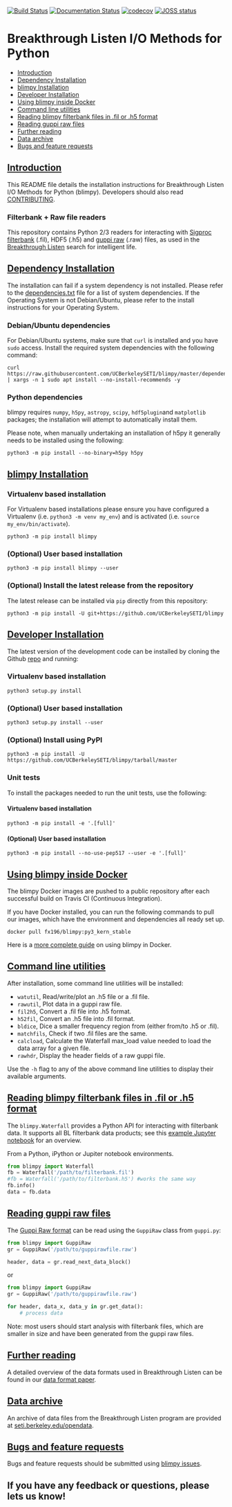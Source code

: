 [![Build Status](https://github.com/UCBerkeleySETI/blimpy/workflows/Test%20Blimpy/badge.svg)](https://github.com/UCBerkeleySETI/blimpy/actions)
[![Documentation Status](https://readthedocs.org/projects/blimpy/badge/?version=latest)](https://blimpy.readthedocs.io/en/latest/?badge=latest)
[![codecov](https://codecov.io/gh/UCBerkeleySETI/blimpy/branch/master/graph/badge.svg)](https://codecov.io/gh/UCBerkeleySETI/blimpy)
 [![JOSS status](http://joss.theoj.org/papers/e58ef21f0a924041bf9438fd75f8aed0/status.svg)](http://joss.theoj.org/papers/e58ef21f0a924041bf9438fd75f8aed0)

# Breakthrough Listen I/O Methods for Python
 
 - [Introduction](#introduction)
 - [Dependency Installation](#dependency-installtion)
 - [blimpy Installation](#blimpy-installation)
 - [Developer Installation](#developer-installation)
 - [Using blimpy inside Docker](#using-blimpy-inside-docker)
 - [Command line utilities](#command-line-utilities)
 - [Reading blimpy filterbank files in .fil or .h5 format](#reading-blimpy-filterbank-files-in-fil-or-h5-format)
 - [Reading guppi raw files](#reading-guppi-raw-files)
 - [Further reading](#further-reading)
 - [Data archive](#data-archive)
 - [Bugs and feature requests](#bugs-and-feature-requests)


## [Introduction](#introduction)
This README file details the installation instructions for Breakthrough Listen I/O Methods for Python (blimpy). Developers should also read [CONTRIBUTING](./CONTRIBUTING.md).

### Filterbank + Raw file readers
This repository contains Python 2/3 readers for interacting with [Sigproc filterbank](http://sigproc.sourceforge.net/sigproc.pdf) (.fil), HDF5 (.h5) and [guppi raw](https://baseband.readthedocs.io/en/stable/guppi/) (.raw) files, as used in the [Breakthrough Listen](https://seti.berkeley.edu) search for intelligent life.

## [Dependency Installation](#dependency-installation)
The installation can fail if a system dependency is not installed. Please refer to the [dependencies.txt](./dependencies.txt) file for a list of system dependencies. If the Operating System is not Debian/Ubuntu, please refer to the install instructions for your Operating System.

### Debian/Ubuntu dependencies
For Debian/Ubuntu systems, make sure that `curl` is installed and you have `sudo` access. Install the required system dependencies with the following command:
```
curl https://raw.githubusercontent.com/UCBerkeleySETI/blimpy/master/dependencies.txt | xargs -n 1 sudo apt install --no-install-recommends -y
```

### Python dependencies
blimpy requires `numpy`, `h5py`, `astropy`, `scipy`, `hdf5plugin`and `matplotlib` packages; the installation will attempt to automatically install them.

Please note, when manually undertaking an installation of h5py it generally needs to be installed using the following:
```
python3 -m pip install --no-binary=h5py h5py
```

## [blimpy Installation](#blimpy-installation)

### Virtualenv based installation
For Virtualenv based installations please ensure you have configured a Virtualenv (i.e. `python3 -m venv my_env`) and is activated (i.e. `source my_env/bin/activate`).
```
python3 -m pip install blimpy
```

### (Optional) User based installation
```
python3 -m pip install blimpy --user
```

### (Optional) Install the latest release from the repository
The latest release can be installed via `pip` directly from this repository:
```
python3 -m pip install -U git+https://github.com/UCBerkeleySETI/blimpy
```

## [Developer Installation](#developer-installation)
The latest version of the development code can be installed by cloning the Github [repo](https://github.com/UCBerkeleySETI/blimpy) and running:

### Virtualenv based installation
```
python3 setup.py install
```

### (Optional) User based installation
```
python3 setup.py install --user
```

### (Optional) Install using PyPI
```
python3 -m pip install -U https://github.com/UCBerkeleySETI/blimpy/tarball/master
```

### Unit tests
To install the packages needed to run the unit tests, use the following:

#### Virtualenv based installation
```
python3 -m pip install -e '.[full]'
```

#### (Optional) User based installation
```
python3 -m pip install --no-use-pep517 --user -e '.[full]'
```

## [Using blimpy inside Docker](#using-blimpy-inside-docker)
The blimpy Docker images are pushed to a public repository after each successful build on Travis CI (Continuous Integration).

If you have Docker installed, you can run the following commands to pull our images, which have the environment and dependencies all ready set up.
```
docker pull fx196/blimpy:py3_kern_stable
```

Here is a [more complete guide](./docker_guide.md) on using blimpy in Docker.

## [Command line utilities](#command-line-utilities)
After installation, some command line utilities will be installed:
- `watutil`, Read/write/plot an .h5 file or a .fil file.
- `rawutil`, Plot data in a guppi raw file.
- `fil2h5`, Convert a .fil file into .h5 format.
- `h52fil`, Convert an .h5 file into .fil format.
- `bldice`, Dice a smaller frequency region from (either from/to .h5 or .fil).
- `matchfils`, Check if two .fil files are the same.
- `calcload`, Calculate the Waterfall max_load value needed to load the data array for a given file.
- `rawhdr`, Display the header fields of a raw guppi file.

Use the `-h` flag to any of the above command line utilities to display their available arguments.

## [Reading blimpy filterbank files in .fil or .h5 format](#reading-blimpy-filterbank-files-in-fil-or-h5-format)
The `blimpy.Waterfall`  provides a Python API for interacting with filterbank data. It supports all BL filterbank data products; see this [example Jupyter notebook](https://github.com/UCBerkeleySETI/blimpy/blob/master/examples/voyager.ipynb) for an overview.

From a Python, iPython or Jupiter notebook environments.

```python
from blimpy import Waterfall
fb = Waterfall('/path/to/filterbank.fil')
#fb = Waterfall('/path/to/filterbank.h5') #works the same way
fb.info()
data = fb.data
```

## [Reading guppi raw files](#reading-guppi-raw-files)
The [Guppi Raw format](https://github.com/UCBerkeleySETI/breakthrough/blob/master/doc/RAW-File-Format.md) can be read using the `GuppiRaw` class from `guppi.py`:

```python
from blimpy import GuppiRaw
gr = GuppiRaw('/path/to/guppirawfile.raw')

header, data = gr.read_next_data_block()
```

or

```python
from blimpy import GuppiRaw
gr = GuppiRaw('/path/to/guppirawfile.raw')

for header, data_x, data_y in gr.get_data():
    # process data
```

Note: most users should start analysis with filterbank files, which are smaller in size and have been generated from the guppi raw files.

## [Further reading](#further-reading)
A detailed overview of the data formats used in Breakthrough Listen can be found in our [data format paper](https://ui.adsabs.harvard.edu/abs/2019arXiv190607391L/abstract). 

## [Data archive](#data-archive)
An archive of data files from the Breakthrough Listen program are provided at [seti.berkeley.edu/opendata](http://seti.berkeley.edu/opendata).

## [Bugs and feature requests](#bugs-and-feature-requests)

Bugs and feature requests should be submitted using [blimpy issues](https://github.com/UCBerkeleySETI/blimpy/issues).

## If you have any feedback or questions, please lets us know!
